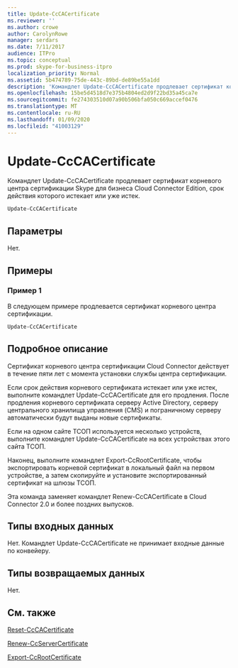 ```yaml
---
title: Update-CcCACertificate
ms.reviewer: ''
ms.author: crowe
author: CarolynRowe
manager: serdars
ms.date: 7/11/2017
audience: ITPro
ms.topic: conceptual
ms.prod: skype-for-business-itpro
localization_priority: Normal
ms.assetid: 5b474789-75de-443c-89bd-de89be55a1dd
description: 'Командлет Update-CcCACertificate продлевает сертификат корневого центра сертификации Skype для бизнеса Cloud Connector Edition, срок действия которого истекает или уже истек. '
ms.openlocfilehash: 15be5d4518d7e375b4804ed2d9f22bd35a45ca7e
ms.sourcegitcommit: fe274303510d07a90b506bfa050c669accef0476
ms.translationtype: MT
ms.contentlocale: ru-RU
ms.lasthandoff: 01/09/2020
ms.locfileid: "41003129"
---
```

# <a name="update-cccacertificate"></a>Update-CcCACertificate
 
Командлет Update-CcCACertificate продлевает сертификат корневого центра сертификации Skype для бизнеса Cloud Connector Edition, срок действия которого истекает или уже истек.  
  
```powershell
Update-CcCACertificate
```

## <a name="parameters"></a>Параметры

Нет.
  
## <a name="examples"></a>Примеры
<a name="Examples"> </a>

### <a name="example-1"></a>Пример 1

В следующем примере продлевается сертификат корневого центра сертификации.  
  
```powershell
Update-CcCACertificate 
```

## <a name="detailed-description"></a>Подробное описание
<a name="DetailedDescription"> </a>

Сертификат корневого центра сертификации Cloud Connector действует в течение пяти лет с момента установки службы центра сертификации.
  
Если срок действия корневого сертификата истекает или уже истек, выполните командлет Update-CcCACertificate для его продления. После продления корневого сертификата серверу Active Directory, серверу центрального хранилища управления (CMS) и пограничному серверу автоматически будут выданы новые сертификаты.
  
Если на одном сайте ТСОП используется несколько устройств, выполните командлет Update-CcCACertificate на всех устройствах этого сайта ТСОП.
  
Наконец, выполните командлет Export-CcRootCertificate, чтобы экспортировать корневой сертификат в локальный файл на первом устройстве, а затем скопируйте и установите экспортированный сертификат на шлюзы ТСОП.
  
Эта команда заменяет командлет Renew-CcCACertificate в Cloud Connector 2.0 и более поздних выпусков.
  
## <a name="input-types"></a>Типы входных данных
<a name="InputTypes"> </a>

Нет. Командлет Update-CcCACertificate не принимает входные данные по конвейеру.
  
## <a name="return-types"></a>Типы возвращаемых данных
<a name="ReturnTypes"> </a>

Нет.  
  
## <a name="see-also"></a>См. также
<a name="ReturnTypes"> </a>

[Reset-CcCACertificate](reset-cccacertificate.md)
  
[Renew-CcServerCertificate](renew-ccservercertificate.md)
  
[Export-CcRootCertificate](export-ccrootcertificate.md)
  

